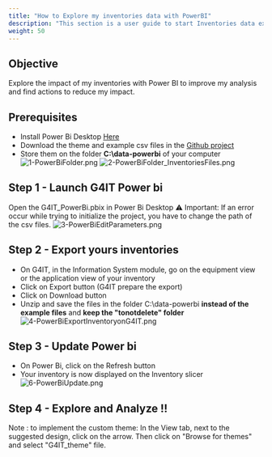 ```yaml
---
title: "How to Explore my inventories data with PowerBI"
description: "This section is a user guide to start Inventories data exploration with PowerBI"
weight: 50
---
```


## Objective
Explore the impact of my inventories with Power BI to improve my analysis and find actions to reduce my impact.

## Prerequisites
- Install Power Bi Desktop [Here](https://powerbi.microsoft.com/fr-fr/downloads/)
- Download the theme and example csv files in the [Github project](https://github.com/G4ITTeam/data-visualization-powerbi)
- Store them on the folder **C:\data-powerbi** of your computer
![1-PowerBiFolder.png](../images/1-PowerBiFolder.png) ![2-PowerBiFolder_InventoriesFiles.png](../images/2-PowerBiFolder_InventoriesFiles.png)

## Step 1 - Launch G4IT Power bi
Open the G4IT_PowerBi.pbix in Power Bi Desktop
⚠ Important: If an error occur while trying to initialize the project, you have to change the path of the csv files.
![3-PowerBiEditParameters.png](../images/3-PowerBiEditParameters.png)

## Step 2 - Export yours inventories 
- On G4IT, in the Information System module, go on the equipment view or the application view of your inventory
- Click on Export button (G4IT prepare the export)
- Click on Download button
- Unzip and save the files in the folder C:\data-powerbi **instead of the example files** and **keep the "tonotdelete" folder**  
![4-PowerBiExportInventoryonG4IT.png](../images/4-PowerBiExportInventoryonG4IT.png)

## Step 3 - Update Power bi
- On Power Bi, click on the Refresh button
- Your inventory is now displayed on the Inventory slicer
![6-PowerBiUpdate.png](../images/5-PowerBiUpdate.png)

## Step 4 - Explore and Analyze !! 

Note : to implement the custom theme: In the View tab, next to the suggested design, click on the arrow. Then click on "Browse for themes" and select "G4IT_theme" file. 

